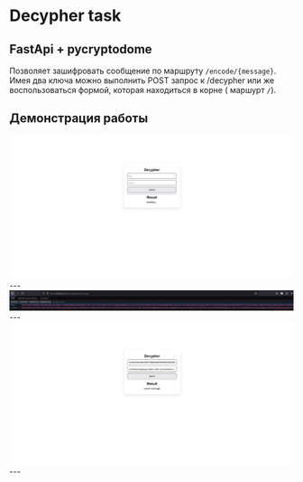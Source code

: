 # Decypher task
## FastApi + pycryptodome  

Позволяет зашифровать сообщение по маршруту `/encode/{message}`. Имея два ключа можно выполнить POST запрос к /decypher или же воспользоваться формой, которая находиться в корне ( маршурт `/`).  

## Демонстрация работы  

<img src="./screenshots/1.jpg"/>  
 ---
<img src="./screenshots/2.jpg"/>  
 ---
<img src="./screenshots/3.jpg"/>  
---
